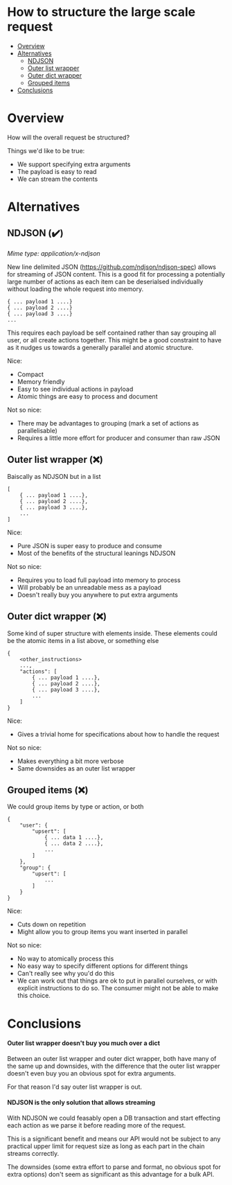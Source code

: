 # How to structure the large scale request

* [Overview](#overview)
* [Alternatives](#alternatives)
    * [NDJSON](#solution_1)
    * [Outer list wrapper](#solution_2)
    * [Outer dict wrapper](#solution_3)
    * [Grouped items](#solution_4)
* [Conclusions](#conclusions)


# <a name='overview'></a>Overview

How will the overall request be structured? 

Things we'd like to be true:

 * We support specifying extra arguments
 * The payload is easy to read
 * We can stream the contents

# <a name='alternatives'></a>Alternatives

## <a name='solution_1'></a>NDJSON (✔️)

_Mime type: application/x-ndjson_

New line delimited JSON (https://github.com/ndjson/ndjson-spec) allows for 
streaming of JSON content. This is a good fit for processing a potentially 
large number of actions as each item can be deserialsed individually without
loading the whole request into memory.

    { ... payload 1 ....}
    { ... payload 2 ....}
    { ... payload 3 ....}
    ...
    
This requires each payload be self contained rather than say grouping all user,
or all create actions together. This might be a good constraint to have as it
nudges us towards a generally parallel and atomic structure.

Nice:

 * Compact
 * Memory friendly
 * Easy to see individual actions in payload
 * Atomic things are easy to process and document

Not so nice:

 * There may be advantages to grouping (mark a set of actions as parallelisable)
 * Requires a little more effort for producer and consumer than raw JSON
 
## <a name='solution_2'></a>Outer list wrapper (❌)

Baiscally as NDJSON but in a list

    [
        { ... payload 1 ....},
        { ... payload 2 ....},
        { ... payload 3 ....},
        ...
    ]
    
Nice:

 * Pure JSON is super easy to produce and consume
 * Most of the benefits of the structural leanings NDJSON
 
Not so nice:

 * Requires you to load full payload into memory to process
 * Will probably be an unreadable mess as a payload
 * Doesn't really buy you anywhere to put extra arguments
 
## <a name='solution_3'></a>Outer dict wrapper (❌)

Some kind of super structure with elements inside. These elements could be
the atomic items in a list above, or something else

    {
        <other_instructions> 
        ...,
        "actions": [
            { ... payload 1 ....},
            { ... payload 2 ....},
            { ... payload 3 ....},
            ...
        ]
    }
    
Nice:

 * Gives a trivial home for specifications about how to handle the request

Not so nice:

 * Makes everything a bit more verbose
 * Same downsides as an outer list wrapper
 
## <a name='solution_4'></a>Grouped items (❌)

We could group items by type or action, or both

    {
        "user": {
            "upsert": [
                { ... data 1 ....},
                { ... data 2 ....},
                ...
            ]
        },
        "group": {
            "upsert": [
                ...
            ]
        }
    }


Nice:

 * Cuts down on repetition
 * Might allow you to group items you want inserted in parallel
 
Not so nice:

 * No way to atomically process this
 * No easy way to specify different options for different things
 * Can't really see why you'd do this
 * We can work out that things are ok to put in parallel ourselves, or with
   explicit instructions to do so. The consumer might not be able to make this
   choice.

# <a name='conclusions'></a>Conclusions

#### Outer list wrapper doesn't buy you much over a dict

Between an outer list wrapper and outer dict wrapper, both have many of the 
same up and downsides, with the difference that the outer list wrapper doesn't even
buy you an obvious spot for extra arguments.

For that reason I'd say outer list wrapper is out.

#### NDJSON is the only solution that allows streaming

With NDJSON we could feasably open a DB transaction and start effecting each
action as we parse it before reading more of the request.

This is a significant benefit and means our API would not be subject to any
practical upper limit for request size as long as each part in the chain streams
correctly.

The downsides (some extra effort to parse and format, no obvious spot for 
extra options) don't seem as significant as this advantage for a bulk API.
